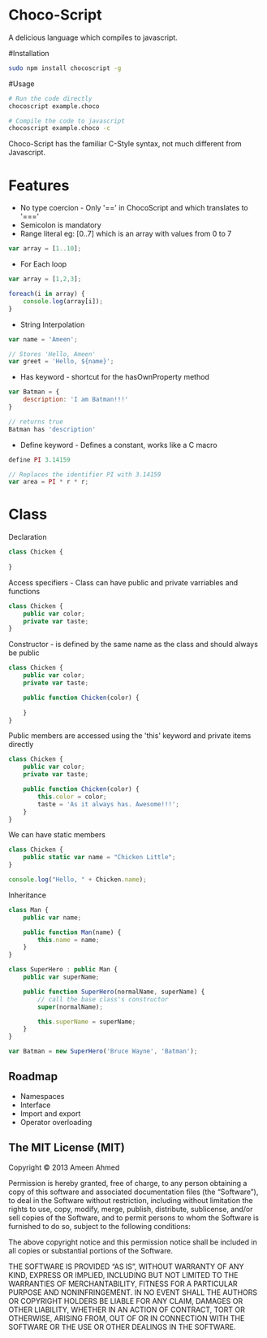 # Choco-Script


A delicious language which compiles to javascript. 

#Installation

```sh
sudo npm install chocoscript -g
```

#Usage

```sh
# Run the code directly
chocoscript example.choco
```

```sh
# Compile the code to javascript
chocoscript example.choco -c
```

Choco-Script has the familiar C-Style syntax, not much different from Javascript. 

# Features

- No type coercion - Only '==' in ChocoScript and which translates to '==='
- Semicolon is mandatory
- Range literal eg: [0..7] which is an array with values from 0 to 7

```js
var array = [1..10];
```
- For Each loop

```js
var array = [1,2,3];

foreach(i in array) {
	console.log(array[i]);
}

```
- String Interpolation

```js
var name = 'Ameen';

// Stores 'Hello, Ameen'
var greet = 'Hello, ${name}';
```
- Has keyword - shortcut for the hasOwnProperty method

```js
var Batman = {
	description: 'I am Batman!!!'
}

// returns true
Batman has 'description'
```

- Define keyword - Defines a constant, works like a C macro

```js
define PI 3.14159

// Replaces the identifier PI with 3.14159
var area = PI * r * r;
```


# Class 

Declaration


```js
class Chicken {
	
}
```

Access specifiers - Class can have public and private varriables and functions

```js
class Chicken {
	public var color;
	private var taste;
}
```

Constructor - is defined by the same name as the class and should always be public

```js
class Chicken {
	public var color;
	private var taste;	

	public function Chicken(color) {
	
	}
}
```

Public members are accessed using the 'this' keyword and private items directly

```js
class Chicken {
	public var color;
	private var taste;	

	public function Chicken(color) {
		this.color = color;
		taste = 'As it always has. Awesome!!!';
	}
}
```

We can have static members

```js
class Chicken {
	public static var name = "Chicken Little";
}

console.log("Hello, " + Chicken.name);
```

Inheritance

```js
class Man {
	public var name;

	public function Man(name) {
		this.name = name;
	}
}

class SuperHero : public Man {
	public var superName;

	public function SuperHero(normalName, superName) {
		// call the base class's constructor
		super(normalName);

		this.superName = superName;
	}
}

var Batman = new SuperHero('Bruce Wayne', 'Batman');

```

Roadmap
--
- Namespaces
- Interface
- Import and export
- Operator overloading

The MIT License (MIT)
--

Copyright © 2013 Ameen Ahmed

Permission is hereby granted, free of charge, to any person obtaining a copy of this software and associated documentation files (the “Software”), to deal in the Software without restriction, including without limitation the rights to use, copy, modify, merge, publish, distribute, sublicense, and/or sell copies of the Software, and to permit persons to whom the Software is furnished to do so, subject to the following conditions:

The above copyright notice and this permission notice shall be included in all copies or substantial portions of the Software.

THE SOFTWARE IS PROVIDED “AS IS”, WITHOUT WARRANTY OF ANY KIND, EXPRESS OR IMPLIED, INCLUDING BUT NOT LIMITED TO THE WARRANTIES OF MERCHANTABILITY, FITNESS FOR A PARTICULAR PURPOSE AND NONINFRINGEMENT. IN NO EVENT SHALL THE AUTHORS OR COPYRIGHT HOLDERS BE LIABLE FOR ANY CLAIM, DAMAGES OR OTHER LIABILITY, WHETHER IN AN ACTION OF CONTRACT, TORT OR OTHERWISE, ARISING FROM, OUT OF OR IN CONNECTION WITH THE SOFTWARE OR THE USE OR OTHER DEALINGS IN THE SOFTWARE.



